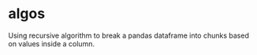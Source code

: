 # algos

Using recursive algorithm to break a pandas dataframe into chunks based on values inside a column.

